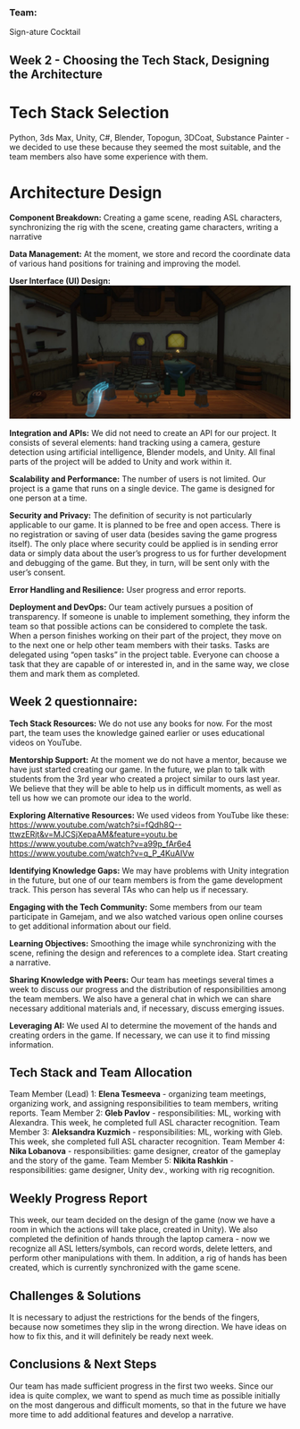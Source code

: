 ### Team:
Sign-ature Cocktail

## Week 2 - Choosing the Tech Stack, Designing the Architecture #
# Tech Stack Selection 
Python, 3ds Max, Unity, C#, Blender, Topogun, 3DCoat, Substance Painter - we decided to use these because they seemed the most suitable, and the team members also have some experience with them.

# Architecture Design
**Component Breakdown:** Creating a game scene, reading ASL characters, synchronizing the rig with the scene, creating game characters, writing a narrative

**Data Management:** At the moment, we store and record the coordinate data of various hand positions for training and improving the model.

**User Interface (UI) Design:** 
![alt text](../ATS/sign_ature_cocktail/sign_ature_cocktail_week2_1.png)

**Integration and APIs:** We did not need to create an API for our project. It consists of several elements: hand tracking using a camera, gesture detection using artificial intelligence, Blender models, and Unity. All final parts of the project will be added to Unity and work within it.

**Scalability and Performance:** The number of users is not limited. Our project is a game that runs on a single device. The game is designed for one person at a time.

**Security and Privacy:** The definition of security is not particularly applicable to our game. It is planned to be free and open access. There is no registration or saving of user data (besides saving the game progress itself). The only place where security could be applied is in sending error data or simply data about the user’s progress to us for further development and debugging of the game. But they, in turn, will be sent only with the user’s consent.

**Error Handling and Resilience:** User progress and error reports.

**Deployment and DevOps:** Our team actively pursues a position of transparency. If someone is unable to implement something, they inform the team so that possible actions can be considered to complete the task. When a person finishes working on their part of the project, they move on to the next one or help other team members with their tasks. Tasks are delegated using “open tasks” in the project table. Everyone can choose a task that they are capable of or interested in, and in the same way, we close them and mark them as completed.


## Week 2 questionnaire: #
**Tech Stack Resources:** We do not use any books for now. For the most part, the team uses the knowledge gained earlier or uses educational videos on YouTube.

**Mentorship Support:** At the moment we do not have a mentor, because we have just started creating our game. In the future, we plan to talk with students from the 3rd year who created a project similar to ours last year. We believe that they will be able to help us in difficult moments, as well as tell us how we can promote our idea to the world.

**Exploring Alternative Resources:** 
We used videos from YouTube like these:
https://www.youtube.com/watch?si=fQdh8Q--ttwzERjt&v=MJCSjXepaAM&feature=youtu.be
https://www.youtube.com/watch?v=a99p_fAr6e4
https://www.youtube.com/watch?v=q_P_4KuAIVw

**Identifying Knowledge Gaps:** We may have problems with Unity integration in the future, but one of our team members is from the game development track. This person has several TAs who can help us if necessary.

**Engaging with the Tech Community:** Some members from our team participate in Gamejam, and we also watched various open online courses to get additional information about our field.

**Learning Objectives:** Smoothing the image while synchronizing with the scene, refining the design and references to a complete idea. Start creating a narrative.

**Sharing Knowledge with Peers:** Our team has meetings several times a week to discuss our progress and the distribution of responsibilities among the team members. We also have a general chat in which we can share necessary additional materials and, if necessary, discuss emerging issues.

**Leveraging AI:** We used AI to determine the movement of the hands and creating orders in the game. If necessary, we can use it to find missing information.

## Tech Stack and Team Allocation 

Team Member (Lead) 1: **Elena Tesmeeva** - organizing team meetings, organizing work, and assigning responsibilities to team members, writing reports.
Team Member 2: **Gleb Pavlov** - responsibilities: ML, working with Alexandra. This week, he completed full ASL character recognition.
Team Member 3: **Aleksandra Kuzmich** - responsibilities: ML, working with Gleb. This week, she completed full ASL character recognition.
Team Member 4: **Nika Lobanova** - responsibilities: game designer, creator of the gameplay and the story of the game.
Team Member 5: **Nikita Rashkin** - responsibilities: game designer, Unity dev., working with rig recognition.

## Weekly Progress Report 
This week, our team decided on the design of the game (now we have a room in which the actions will take place, created in Unity). We also completed the definition of hands through the laptop camera - now we recognize all ASL letters/symbols, can record words, delete letters, and perform other manipulations with them. In addition, a rig of hands has been created, which is currently synchronized with the game scene.

## Challenges & Solutions 
It is necessary to adjust the restrictions for the bends of the fingers, because now sometimes they slip in the wrong direction. We have ideas on how to fix this, and it will definitely be ready next week.

## Conclusions & Next Steps 
Our team has made sufficient progress in the first two weeks. Since our idea is quite complex, we want to spend as much time as possible initially on the most dangerous and difficult moments, so that in the future we have more time to add additional features and develop a narrative.
